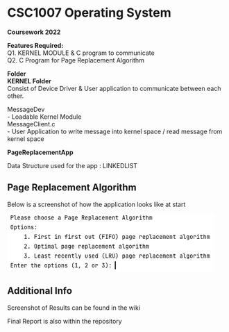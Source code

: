 # CSC1007 Operating System

**Coursework 2022**

**Features Required:**<br/>
Q1. KERNEL MODULE & C program to communicate<br/>
Q2. C Program for Page Replacement Algorithm<br/>

**Folder**
<br>**KERNEL Folder**
<br>Consist of Device Driver & User application to communicate between each other.

MessageDev
<br> - Loadable Kernel Module
<br> MessageClient.c
<br> - User Application to write message into kernel space / read message from kernel space

**PageReplacementApp**

Data Structure used for the app : LINKEDLIST

## Page Replacement Algorithm
Below is a screenshot of how the application looks like at start

![img.png](pagereplacement1.png)


## Additional Info

Screenshot of Results can be found in the wiki

Final Report is also within the repository
